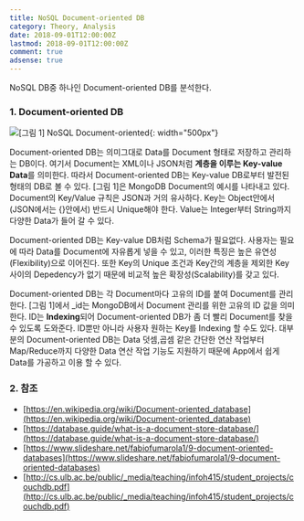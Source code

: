 ```yaml
---
title: NoSQL Document-oriented DB
category: Theory, Analysis
date: 2018-09-01T12:00:00Z
lastmod: 2018-09-01T12:00:00Z
comment: true
adsense: true
---
```


NoSQL DB중 하나인 Document-oriented DB를 분석한다.

### 1. Document-oriented DB

![[그림 1] NoSQL Document-oriented]({{site.baseurl}}/images/theory_analysis/NoSQL_Document-oriented_DB/Document-oriented.PNG){: width="500px"}

Document-oriented DB는 의미그대로 Data를 Document 형태로 저장하고 관리하는 DB이다. 여기서 Document는 XML이나 JSON처럼 **계층을 이루는 Key-value Data**를 의미한다. 따라서 Document-oriented DB는 Key-value DB로부터 발전된 형태의 DB로 볼 수 있다. [그림 1]은 MongoDB Document의 예시를 나타내고 있다. Document의 Key/Value 규칙은 JSON과 거의 유사하다. Key는 Object안에서 (JSON에서는 {}안에서) 반드시 Unique해야 한다. Value는 Integer부터 String까지 다양한 Data가 들어 갈 수 있다.

Document-oriented DB는 Key-value DB처럼 Schema가 필요없다. 사용자는 필요에 따라 Data를 Document에 자유롭게 넣을 수 있고, 이러한 특징은 높은 유연성(Flexibility)으로 이어진다. 또한 Key의 Unique 조건과 Key간의 계층을 제외한 Key 사이의 Depedency가 없기 때문에 비교적 높은 확장성(Scalability)를 갖고 있다.

Document-oriented DB는 각 Document마다 고유의 ID를 붙여 Document를 관리한다. [그림 1]에서 _id는 MongoDB에서 Document 관리를 위한 고유의 ID 값을 의미한다. ID는 **Indexing**되어 Document-oriented DB가 좀 더 빨리 Document를 찾을 수 있도록 도와준다. ID뿐만 아니라 사용자 원하는 Key를 Indexing 할 수도 있다. 대부분의 Document-oriented DB는 Data 덧셈,곱셈 같은 간단한 연산 작업부터 Map/Reduce까지 다양한 Data 연산 작업 기능도 지원하기 때문에 App에서 쉽게 Data를 가공하고 이용 할 수 있다.

### 2. 참조

* [https://en.wikipedia.org/wiki/Document-oriented_database](https://en.wikipedia.org/wiki/Document-oriented_database)
* [https://database.guide/what-is-a-document-store-database/](https://database.guide/what-is-a-document-store-database/)
* [https://www.slideshare.net/fabiofumarola1/9-document-oriented-databases](https://www.slideshare.net/fabiofumarola1/9-document-oriented-databases)
* [http://cs.ulb.ac.be/public/_media/teaching/infoh415/student_projects/couchdb.pdf](http://cs.ulb.ac.be/public/_media/teaching/infoh415/student_projects/couchdb.pdf)
